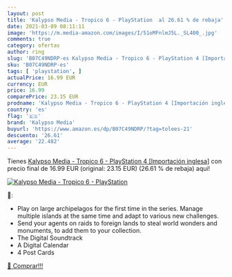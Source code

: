 ```yaml
---
layout: post
title: 'Kalypso Media - Tropico 6 - PlayStation  al 26.61 % de rebaja'
date: 2021-03-09 08:11:11
image: 'https://m.media-amazon.com/images/I/51oMFnlmJ5L._SL400_.jpg'
comments: true
category: ofertas
author: ring
slug: 'B07C49NDRP-es Kalypso Media - Tropico 6 - PlayStation 4 [Importación...'
sku: 'B07C49NDRP-es'
tags: [ 'playstation', ]
actualPrice: 16.99 EUR
currency: EUR
price: 16.99
comparePrice: 23.15 EUR
prodname: 'Kalypso Media - Tropico 6 - PlayStation 4 [Importación inglesa]'
country: 'es'
flag: '🇪🇸'
brand: 'Kalypso Media'
buyurl: 'https://www.amazon.es/dp/B07C49NDRP/?tag=tolees-21'
descuento: '26.61'
average: '22.482'
---
```


Tienes [Kalypso Media - Tropico 6 - PlayStation 4 [Importación inglesa]](https://www.amazon.es/dp/B07C49NDRP/?tag=tolees-21) con precio final de  16.99 EUR (original: 23.15 EUR) (26.61 %  de rebaja) aqui!

[![Kalypso Media - Tropico 6 - PlayStation ](https://m.media-amazon.com/images/I/51oMFnlmJ5L._SL400_.jpg)](https://www.amazon.es/dp/B07C49NDRP/?tag=tolees-21)

🔎:

- Play on large archipelagos for the first time in the series. Manage multiple islands at the same time and adapt to various new challenges.
- Send your agents on raids to foreign lands to steal world wonders and monuments, to add them to your collection.
- The Digital Soundtrack
- A Digital Calendar
- 4 Post Cards

[🛒 Comprar!!!](https://www.amazon.es/dp/B07C49NDRP/?tag=tolees-21)
